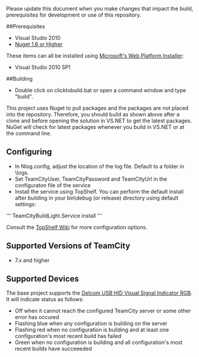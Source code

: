 Please update this document when you make changes that impact the build, prerequisites for development or use of this repository.

##Prerequisites

* Visual Studio 2010
* [Nuget 1.6 or Higher](http://www.nuget.org)

These items can all be installed using [Microsoft's Web Platform Installer](http://www.microsoft.com/web/downloads/platform.aspx):

* Visual Studio 2010 SP1

##Building

* Double click on clicktobuild.bat or open a command window and type "build<return>".

This project uses Nuget to pull packages and the packages are not placed into the repository.  Therefore, you should build as shown above after a clone and before opening the solution in VS.NET to get the latest packages.  NuGet will check for latest packages whenever you build in VS.NET or at the command line.  

## Configuring

* In Nlog.config, adjust the location of the log file.  Default to a folder in \logs.
* Set TeamCityUser, TeamCityPassword and TeamCityUrl in the configuraton file of the service
* Install the service using TopShelf.  You can perform the default install after building in your bin\debug (or release) directory using default settings:

'''
TeamCityBuildLight.Service install
'''

Consult the [TopShelf Wiki](https://github.com/Topshelf/Topshelf/wiki/Command-Line) for more configuration options.

## Supported Versions of TeamCity

* 7.x and higher

## Supported Devices

The base project supports the [Delcom USB HID Visual Signal Indicator RGB](http://www.delcomproducts.com/products_USBLMP.asp).  It will indicate status as follows:

* Off when it cannot reach the configured TeamCity server or some other error has occured
* Flashing blue when any configuration is building on the server
* Flashing red when no configuration is building and at least one configuration's most recent build has failed
* Green when no configuration is building and all configuration's most recent builds have succeeeded

